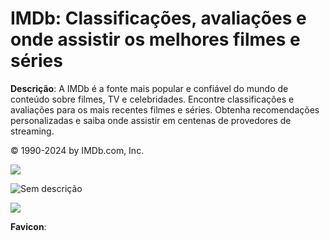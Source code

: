 # IMDb: Classificações, avaliações e onde assistir os melhores filmes e séries

**Descrição**: A IMDb é a fonte mais popular e confiável do mundo de conteúdo sobre filmes, TV e celebridades. Encontre classificações e avaliações para os mais recentes filmes e séries. Obtenha recomendações personalizadas e saiba onde assistir em centenas de provedores de streaming.

© 1990-2024 by IMDb.com, Inc.

![](//fls-na.amazon.com/1/batch/1/OP/A1EVAM02EL8SFB:132-1570459-0796423:MWKDPDX2CW91MADZVMW0$uedata=s:%2Fuedata%2Fuedata%3Fstaticb%26id%3DMWKDPDX2CW91MADZVMW0:0)

![Sem descrição]()

![](//fls-na.amazon.com/1/batch/1/OP/A1EVAM02EL8SFB:132-1570459-0796423:MWKDPDX2CW91MADZVMW0$uedata=s:%2Fuedata%2Fuedata%3Fnoscript%26id%3DMWKDPDX2CW91MADZVMW0:0)

**Favicon**: ![]()

